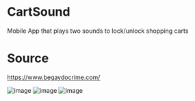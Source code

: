 # CartSound

Mobile App that plays two sounds to lock/unlock shopping carts

# Source
https://www.begaydocrime.com/




![image](https://github.com/dangar16/CartSound/assets/95357264/463d1b8f-92bb-44da-954b-b5839d813ccd)
![image](https://github.com/dangar16/CartSound/assets/95357264/52439a98-9675-4edd-b560-4c8fae9a8bc6)
![image](https://github.com/dangar16/CartSound/assets/95357264/9eebef19-0465-43cb-962f-373136772b70)
